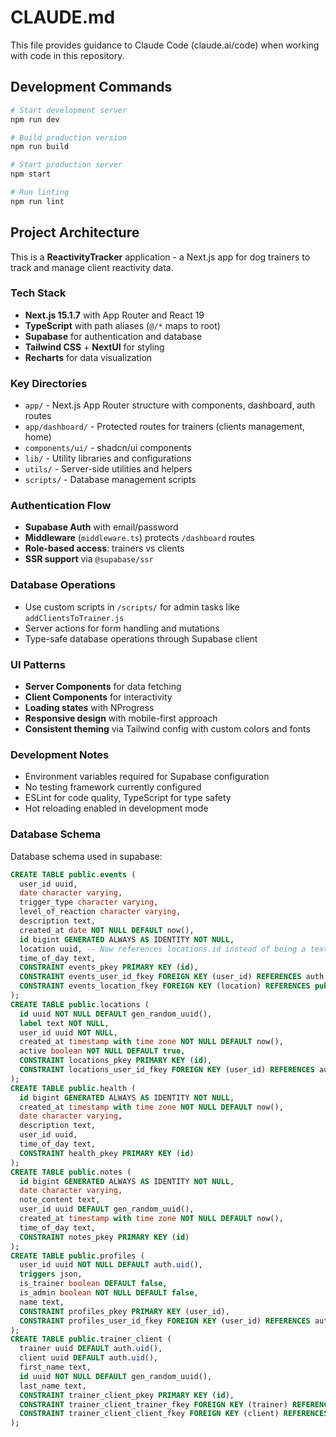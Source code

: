 # CLAUDE.md

This file provides guidance to Claude Code (claude.ai/code) when working with code in this repository.

## Development Commands

```bash
# Start development server
npm run dev

# Build production version
npm run build

# Start production server
npm start

# Run linting
npm run lint
```

## Project Architecture

This is a **ReactivityTracker** application - a Next.js app for dog trainers to track and manage client reactivity data.

### Tech Stack

- **Next.js 15.1.7** with App Router and React 19
- **TypeScript** with path aliases (`@/*` maps to root)
- **Supabase** for authentication and database
- **Tailwind CSS** + **NextUI** for styling
- **Recharts** for data visualization

### Key Directories

- `app/` - Next.js App Router structure with components, dashboard, auth routes
- `app/dashboard/` - Protected routes for trainers (clients management, home)
- `components/ui/` - shadcn/ui components
- `lib/` - Utility libraries and configurations
- `utils/` - Server-side utilities and helpers
- `scripts/` - Database management scripts

### Authentication Flow

- **Supabase Auth** with email/password
- **Middleware** (`middleware.ts`) protects `/dashboard` routes
- **Role-based access**: trainers vs clients
- **SSR support** via `@supabase/ssr`

### Database Operations

- Use custom scripts in `/scripts/` for admin tasks like `addClientsToTrainer.js`
- Server actions for form handling and mutations
- Type-safe database operations through Supabase client

### UI Patterns

- **Server Components** for data fetching
- **Client Components** for interactivity
- **Loading states** with NProgress
- **Responsive design** with mobile-first approach
- **Consistent theming** via Tailwind config with custom colors and fonts

### Development Notes

- Environment variables required for Supabase configuration
- No testing framework currently configured
- ESLint for code quality, TypeScript for type safety
- Hot reloading enabled in development mode

### Database Schema

Database schema used in supabase:

```sql
CREATE TABLE public.events (
  user_id uuid,
  date character varying,
  trigger_type character varying,
  level_of_reaction character varying,
  description text,
  created_at date NOT NULL DEFAULT now(),
  id bigint GENERATED ALWAYS AS IDENTITY NOT NULL,
  location uuid, -- Now references locations.id instead of being a text field
  time_of_day text,
  CONSTRAINT events_pkey PRIMARY KEY (id),
  CONSTRAINT events_user_id_fkey FOREIGN KEY (user_id) REFERENCES auth.users(id),
  CONSTRAINT events_location_fkey FOREIGN KEY (location) REFERENCES public.locations(id)
);
CREATE TABLE public.locations (
  id uuid NOT NULL DEFAULT gen_random_uuid(),
  label text NOT NULL,
  user_id uuid NOT NULL,
  created_at timestamp with time zone NOT NULL DEFAULT now(),
  active boolean NOT NULL DEFAULT true,
  CONSTRAINT locations_pkey PRIMARY KEY (id),
  CONSTRAINT locations_user_id_fkey FOREIGN KEY (user_id) REFERENCES auth.users(id)
);
CREATE TABLE public.health (
  id bigint GENERATED ALWAYS AS IDENTITY NOT NULL,
  created_at timestamp with time zone NOT NULL DEFAULT now(),
  date character varying,
  description text,
  user_id uuid,
  time_of_day text,
  CONSTRAINT health_pkey PRIMARY KEY (id)
);
CREATE TABLE public.notes (
  id bigint GENERATED ALWAYS AS IDENTITY NOT NULL,
  date character varying,
  note_content text,
  user_id uuid DEFAULT gen_random_uuid(),
  created_at timestamp with time zone NOT NULL DEFAULT now(),
  time_of_day text,
  CONSTRAINT notes_pkey PRIMARY KEY (id)
);
CREATE TABLE public.profiles (
  user_id uuid NOT NULL DEFAULT auth.uid(),
  triggers json,
  is_trainer boolean DEFAULT false,
  is_admin boolean NOT NULL DEFAULT false,
  name text,
  CONSTRAINT profiles_pkey PRIMARY KEY (user_id),
  CONSTRAINT profiles_user_id_fkey FOREIGN KEY (user_id) REFERENCES auth.users(id)
);
CREATE TABLE public.trainer_client (
  trainer uuid DEFAULT auth.uid(),
  client uuid DEFAULT auth.uid(),
  first_name text,
  id uuid NOT NULL DEFAULT gen_random_uuid(),
  last_name text,
  CONSTRAINT trainer_client_pkey PRIMARY KEY (id),
  CONSTRAINT trainer_client_trainer_fkey FOREIGN KEY (trainer) REFERENCES auth.users(id),
  CONSTRAINT trainer_client_client_fkey FOREIGN KEY (client) REFERENCES auth.users(id)
);
```
